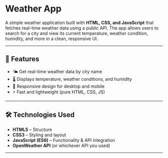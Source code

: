 # Weather App

A simple weather application built with **HTML, CSS, and JavaScript** that fetches real-time weather data using a public API. The app allows users to search for a city and view its current temperature, weather condition, humidity, and more in a clean, responsive UI.

---

## 🚀 Features
- 🌤️ Get real-time weather data by city name  
- 🌡️ Displays temperature, weather conditions, and humidity  
- 📱 Responsive design for desktop and mobile  
- ⚡ Fast and lightweight (pure HTML, CSS, JS)

---

## 🛠️ Technologies Used
- **HTML5** – Structure  
- **CSS3** – Styling and layout  
- **JavaScript (ES6)** – Functionality & API integration  
- **OpenWeather API** (or whichever API you used)

---
